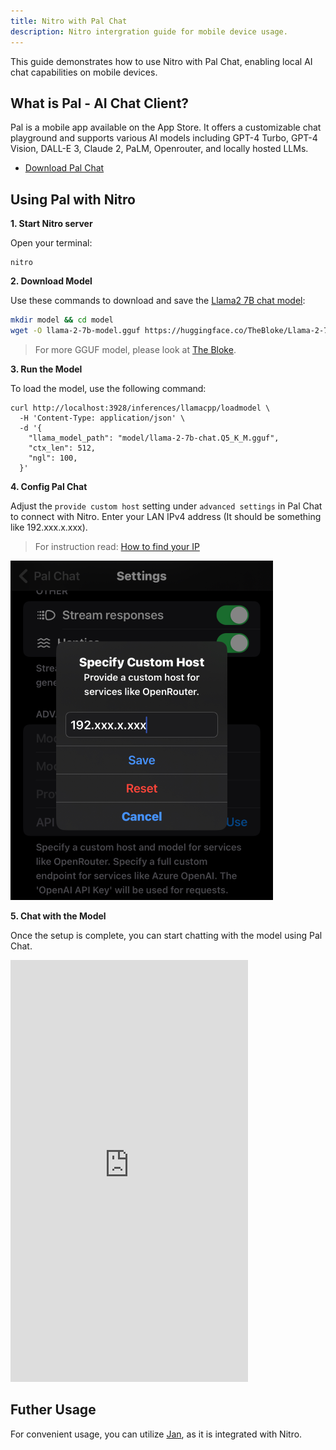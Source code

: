 ```yaml
---
title: Nitro with Pal Chat
description: Nitro intergration guide for mobile device usage.
---
```


This guide demonstrates how to use Nitro with Pal Chat, enabling local AI chat capabilities on mobile devices.

## What is Pal - AI Chat Client?

Pal is a mobile app available on the App Store. It offers a customizable chat playground and supports various AI models including GPT-4 Turbo, GPT-4 Vision, DALL-E 3, Claude 2, PaLM, Openrouter, and locally hosted LLMs.

- [Download Pal Chat](https://apps.apple.com/us/app/pal-ai-chat-client/id6447545085)

## Using Pal with Nitro

**1. Start Nitro server**

Open your terminal:
```
nitro
```

**2. Download Model**

Use these commands to download and save the [Llama2 7B chat model](https://huggingface.co/TheBloke/Llama-2-7B-Chat-GGUF/tree/main):

```bash
mkdir model && cd model
wget -O llama-2-7b-model.gguf https://huggingface.co/TheBloke/Llama-2-7B-Chat-GGUF/resolve/main/llama-2-7b-chat.Q5_K_M.gguf?download=true
```

> For more GGUF model, please look at [The Bloke](https://huggingface.co/TheBloke).

**3. Run the Model**

To load the model, use the following command:

```
curl http://localhost:3928/inferences/llamacpp/loadmodel \
  -H 'Content-Type: application/json' \
  -d '{
    "llama_model_path": "model/llama-2-7b-chat.Q5_K_M.gguf",
    "ctx_len": 512,
    "ngl": 100,
  }'
```

**4. Config Pal Chat**

Adjust the `provide custom host` setting under `advanced settings` in Pal Chat to connect with Nitro. Enter your LAN IPv4 address (It should be something like 192.xxx.x.xxx).

> For instruction read: [How to find your IP](https://support.microsoft.com/en-us/windows/find-your-ip-address-in-windows-f21a9bbc-c582-55cd-35e0-73431160a1b9)

![PalChat](img/pal.png)

**5. Chat with the Model**

Once the setup is complete, you can start chatting with the model using Pal Chat.

<iframe width="380" height="675" src="https://www.youtube.com/embed/pq9_f0p39Fg" frameborder="0" allow="accelerometer; autoplay; encrypted-media; gyroscope; picture-in-picture" allowfullscreen></iframe>

## Futher Usage

For convenient usage, you can utilize [Jan](https://jan.ai/), as it is integrated with Nitro.